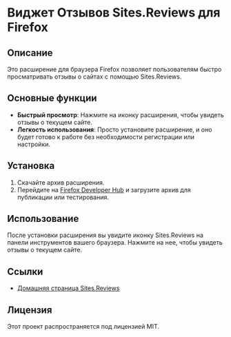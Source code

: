 
# Виджет Отзывов Sites.Reviews для Firefox

## Описание
Это расширение для браузера Firefox позволяет пользователям быстро просматривать отзывы о сайтах с помощью Sites.Reviews.

## Основные функции

- **Быстрый просмотр**: Нажмите на иконку расширения, чтобы увидеть отзывы о текущем сайте.
- **Легкость использования**: Просто установите расширение, и оно будет готово к работе без необходимости регистрации или настройки.

## Установка

1. Скачайте архив расширения.
2. Перейдите на [Firefox Developer Hub](https://addons.mozilla.org/ru/developers/) и загрузите архив для публикации или тестирования.

## Использование

После установки расширения вы увидите иконку Sites.Reviews на панели инструментов вашего браузера. Нажмите на нее, чтобы увидеть отзывы о текущем сайте.

## Ссылки

- [Домашняя страница Sites.Reviews](http://sites.reviews)

## Лицензия

Этот проект распространяется под лицензией MIT. 
